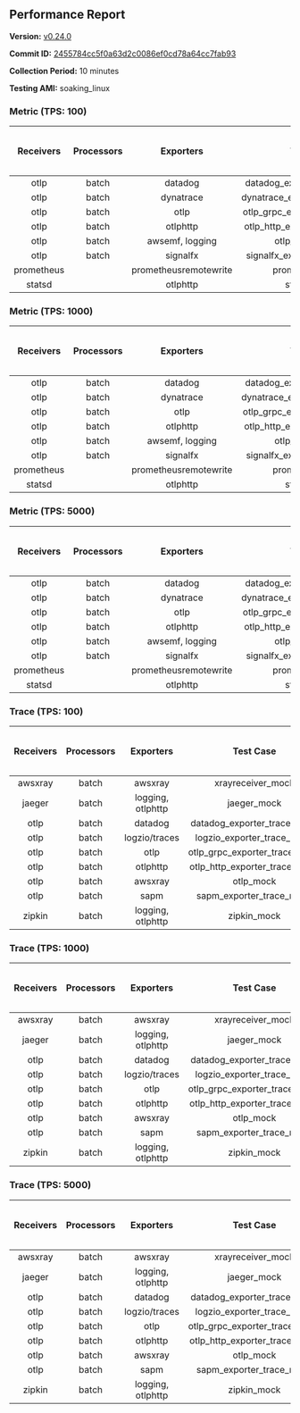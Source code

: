 ## Performance Report

**Version:** [v0.24.0](https://github.com/aws-observability/aws-otel-collector/releases/tag/v0.24.0)

**Commit ID:** [2455784cc5f0a63d2c0086ef0cd78a64cc7fab93](https://github.com/aws-observability/aws-otel-collector/commit/2455784cc5f0a63d2c0086ef0cd78a64cc7fab93)

**Collection Period:** 10 minutes

**Testing AMI:** soaking_linux


### Metric (TPS: 100)
| Receivers | Processors | Exporters | Test Case | Data Type | Instance Type | Avg CPU Usage (Percent) | Avg Memory Usage (Megabytes) | Max CPU Usage (Percent) | Max Memory Usage (Megabytes) |
|:---------:|:----------:|:---------:|:---------:|:---------:|:-------------:|:-----------------------:|:----------------------------:|:-----------------------:|:----------------------------:|
| otlp | batch | datadog | datadog_exporter_metric_mock | otlp | m5.2xlarge | 0.04 | 68.60 | 0.20 | 70.05 |
| otlp | batch | dynatrace | dynatrace_exporter_metric_mock | otlp | m5.2xlarge | 0.04 | 65.72 | 0.20 | 66.36 |
| otlp | batch | otlp | otlp_grpc_exporter_metric_mock | otlp | m5.2xlarge | 0.05 | 66.63 | 0.20 | 67.53 |
| otlp | batch | otlphttp | otlp_http_exporter_metric_mock | otlp | m5.2xlarge | 0.03 | 64.72 | 0.20 | 65.28 |
| otlp | batch | awsemf, logging | otlp_metric_mock | otlp | m5.2xlarge | 0.04 | 66.59 | 0.20 | 66.76 |
| otlp | batch | signalfx | signalfx_exporter_metric_mock | otlp | m5.2xlarge | 0.04 | 67.00 | 0.30 | 67.15 |
| prometheus |  | prometheusremotewrite | prometheus_mock | prometheus | m5.2xlarge | 0.09 | 80.79 | 0.30 | 82.02 |
| statsd |  | otlphttp | statsd_mock | statsd | m5.2xlarge | 0.01 | 66.22 | 0.20 | 66.54 |

### Metric (TPS: 1000)
| Receivers | Processors | Exporters | Test Case | Data Type | Instance Type | Avg CPU Usage (Percent) | Avg Memory Usage (Megabytes) | Max CPU Usage (Percent) | Max Memory Usage (Megabytes) |
|:---------:|:----------:|:---------:|:---------:|:---------:|:-------------:|:-----------------------:|:----------------------------:|:-----------------------:|:----------------------------:|
| otlp | batch | datadog | datadog_exporter_metric_mock | otlp | m5.2xlarge | 0.04 | 69.44 | 0.20 | 70.39 |
| otlp | batch | dynatrace | dynatrace_exporter_metric_mock | otlp | m5.2xlarge | 0.04 | 64.68 | 0.20 | 65.07 |
| otlp | batch | otlp | otlp_grpc_exporter_metric_mock | otlp | m5.2xlarge | 0.03 | 64.64 | 0.20 | 64.70 |
| otlp | batch | otlphttp | otlp_http_exporter_metric_mock | otlp | m5.2xlarge | 0.04 | 65.75 | 0.20 | 66.63 |
| otlp | batch | awsemf, logging | otlp_metric_mock | otlp | m5.2xlarge | 0.04 | 65.79 | 0.20 | 66.22 |
| otlp | batch | signalfx | signalfx_exporter_metric_mock | otlp | m5.2xlarge | 0.04 | 66.71 | 0.20 | 66.90 |
| prometheus |  | prometheusremotewrite | prometheus_mock | prometheus | m5.2xlarge | 1.04 | 107.95 | 1.90 | 112.61 |
| statsd |  | otlphttp | statsd_mock | statsd | m5.2xlarge | 0.01 | 65.86 | 0.10 | 65.99 |

### Metric (TPS: 5000)
| Receivers | Processors | Exporters | Test Case | Data Type | Instance Type | Avg CPU Usage (Percent) | Avg Memory Usage (Megabytes) | Max CPU Usage (Percent) | Max Memory Usage (Megabytes) |
|:---------:|:----------:|:---------:|:---------:|:---------:|:-------------:|:-----------------------:|:----------------------------:|:-----------------------:|:----------------------------:|
| otlp | batch | datadog | datadog_exporter_metric_mock | otlp | m5.2xlarge | 0.04 | 66.78 | 0.20 | 67.78 |
| otlp | batch | dynatrace | dynatrace_exporter_metric_mock | otlp | m5.2xlarge | 0.03 | 64.34 | 0.20 | 65.06 |
| otlp | batch | otlp | otlp_grpc_exporter_metric_mock | otlp | m5.2xlarge | 0.04 | 66.04 | 0.20 | 66.99 |
| otlp | batch | otlphttp | otlp_http_exporter_metric_mock | otlp | m5.2xlarge | 0.04 | 66.79 | 0.10 | 67.45 |
| otlp | batch | awsemf, logging | otlp_metric_mock | otlp | m5.2xlarge | 0.04 | 66.55 | 0.20 | 66.60 |
| otlp | batch | signalfx | signalfx_exporter_metric_mock | otlp | m5.2xlarge | 0.04 | 66.68 | 0.20 | 67.13 |
| prometheus |  | prometheusremotewrite | prometheus_mock | prometheus | m5.2xlarge | 5.97 | 233.55 | 9.70 | 254.54 |
| statsd |  | otlphttp | statsd_mock | statsd | m5.2xlarge | 0.01 | 66.22 | 0.20 | 66.69 |

### Trace (TPS: 100)
| Receivers | Processors | Exporters | Test Case | Data Type | Instance Type | Avg CPU Usage (Percent) | Avg Memory Usage (Megabytes) | Max CPU Usage (Percent) | Max Memory Usage (Megabytes) |
|:---------:|:----------:|:---------:|:---------:|:---------:|:-------------:|:-----------------------:|:----------------------------:|:-----------------------:|:----------------------------:|
| awsxray | batch | awsxray | xrayreceiver_mock | xray | m5.2xlarge | 4.09 | 78.98 | 4.40 | 80.18 |
| jaeger | batch | logging, otlphttp | jaeger_mock | jaeger | m5.2xlarge | 3.03 | 85.30 | 15.90 | 88.58 |
| otlp | batch | datadog | datadog_exporter_trace_mock | otlp | m5.2xlarge | 3.93 | 82.18 | 4.50 | 85.36 |
| otlp | batch | logzio/traces | logzio_exporter_trace_mock | otlp | m5.2xlarge | 4.45 | 79.89 | 4.90 | 81.74 |
| otlp | batch | otlp | otlp_grpc_exporter_trace_mock | otlp | m5.2xlarge | 3.11 | 139.48 | 4.30 | 190.82 |
| otlp | batch | otlphttp | otlp_http_exporter_trace_mock | otlp | m5.2xlarge | 3.69 | 80.57 | 3.90 | 82.81 |
| otlp | batch | awsxray | otlp_mock | otlp | m5.2xlarge | 4.07 | 80.26 | 4.80 | 82.17 |
| otlp | batch | sapm | sapm_exporter_trace_mock | otlp | m5.2xlarge | 3.40 | 92.74 | 3.70 | 93.97 |
| zipkin | batch | logging, otlphttp | zipkin_mock | zipkin | m5.2xlarge | 5.11 | 85.92 | 17.60 | 90.18 |

### Trace (TPS: 1000)
| Receivers | Processors | Exporters | Test Case | Data Type | Instance Type | Avg CPU Usage (Percent) | Avg Memory Usage (Megabytes) | Max CPU Usage (Percent) | Max Memory Usage (Megabytes) |
|:---------:|:----------:|:---------:|:---------:|:---------:|:-------------:|:-----------------------:|:----------------------------:|:-----------------------:|:----------------------------:|
| awsxray | batch | awsxray | xrayreceiver_mock | xray | m5.2xlarge | 19.51 | 83.98 | 20.30 | 87.03 |
| jaeger | batch | logging, otlphttp | jaeger_mock | jaeger | m5.2xlarge | 24.57 | 149.03 | 44.10 | 187.93 |
| otlp | batch | datadog | datadog_exporter_trace_mock | otlp | m5.2xlarge | 28.31 | 86.17 | 28.80 | 88.62 |
| otlp | batch | logzio/traces | logzio_exporter_trace_mock | otlp | m5.2xlarge | 29.16 | 79.94 | 30.50 | 82.15 |
| otlp | batch | otlp | otlp_grpc_exporter_trace_mock | otlp | m5.2xlarge | 24.45 | 730.22 | 35.60 | 1180.73 |
| otlp | batch | otlphttp | otlp_http_exporter_trace_mock | otlp | m5.2xlarge | 24.73 | 80.32 | 25.20 | 82.68 |
| otlp | batch | awsxray | otlp_mock | otlp | m5.2xlarge | 27.74 | 81.93 | 28.30 | 85.25 |
| otlp | batch | sapm | sapm_exporter_trace_mock | otlp | m5.2xlarge | 26.21 | 93.88 | 28.80 | 95.82 |
| zipkin | batch | logging, otlphttp | zipkin_mock | zipkin | m5.2xlarge | 35.84 | 327.80 | 51.70 | 480.78 |

### Trace (TPS: 5000)
| Receivers | Processors | Exporters | Test Case | Data Type | Instance Type | Avg CPU Usage (Percent) | Avg Memory Usage (Megabytes) | Max CPU Usage (Percent) | Max Memory Usage (Megabytes) |
|:---------:|:----------:|:---------:|:---------:|:---------:|:-------------:|:-----------------------:|:----------------------------:|:-----------------------:|:----------------------------:|
| awsxray | batch | awsxray | xrayreceiver_mock | xray | m5.2xlarge | 26.33 | 96.12 | 27.30 | 103.34 |
| jaeger | batch | logging, otlphttp | jaeger_mock | jaeger | m5.2xlarge | 24.43 | 176.70 | 40.90 | 195.87 |
| otlp | batch | datadog | datadog_exporter_trace_mock | otlp | m5.2xlarge | 117.85 | 93.94 | 120.00 | 105.41 |
| otlp | batch | logzio/traces | logzio_exporter_trace_mock | otlp | m5.2xlarge | 117.30 | 82.88 | 132.20 | 87.41 |
| otlp | batch | otlp | otlp_grpc_exporter_trace_mock | otlp | m5.2xlarge | 105.38 | 3209.77 | 170.00 | 6205.38 |
| otlp | batch | otlphttp | otlp_http_exporter_trace_mock | otlp | m5.2xlarge | 111.52 | 82.33 | 112.40 | 83.78 |
| otlp | batch | awsxray | otlp_mock | otlp | m5.2xlarge | 107.75 | 17273.29 | 392.67 | 29161.88 |
| otlp | batch | sapm | sapm_exporter_trace_mock | otlp | m5.2xlarge | 100.77 | 97.19 | 101.99 | 98.76 |
| zipkin | batch | logging, otlphttp | zipkin_mock | zipkin | m5.2xlarge | 35.04 | 432.38 | 52.80 | 577.10 |
